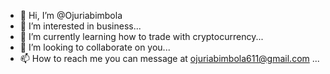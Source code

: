 - 👋 Hi, I’m @Ojuriabimbola
- 👀 I’m interested in business...
- 🌱 I’m currently learning how to trade with cryptocurrency...
- 💞️ I’m looking to collaborate on you...
- 📫 How to reach me you can message at ojuriabimbola611@gmail.com ...

<!---
Ojuriabimbola/Ojuriabimbola is a ✨ special ✨ repository because its `README.md` (this file) appears on your GitHub profile.
You can click the Preview link to take a look at your changes.
--->

